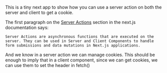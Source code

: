 This is a tiny next app to show how you can use a server action on both the server and client to get a cookie.

The first paragraph on the [Server Actions](https://nextjs.org/docs/app/building-your-application/data-fetching/server-actions-and-mutations) section in the next.js documentation says:

`Server Actions are asynchronous functions that are executed on the server. They can be used in Server and Client Components to handle form submissions and data mutations in Next.js applications.`

And we know in a server action we can manage cookies. This should be enough to imply that in a client component, since we can get cookies, we can use them to set the header in fetch()
